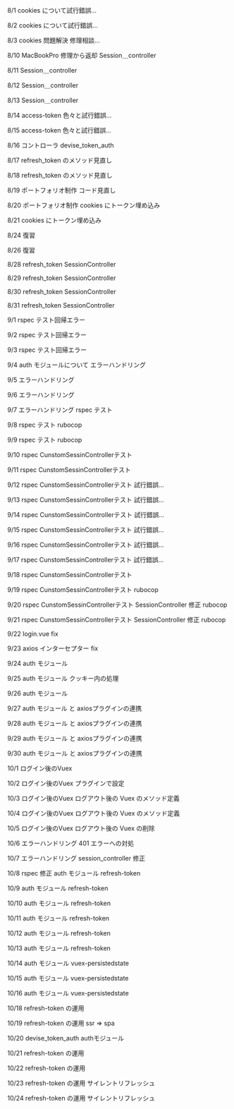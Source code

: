 8/1
cookies について試行錯誤...

8/2
cookies について試行錯誤...

8/3
cookies 問題解決
修理相談...

8/10
MacBookPro 修理から返却
Session＿controller

8/11
Session＿controller

8/12
Session＿controller

8/13
Session＿controller

8/14
access-token
色々と試行錯誤...

8/15
access-token
色々と試行錯誤...

8/16
コントローラ
devise_token_auth

8/17
refresh_token のメソッド見直し

8/18
refresh_token のメソッド見直し

8/19
ポートフォリオ制作
コード見直し

8/20
ポートフォリオ制作
cookies にトークン埋め込み

8/21
cookies にトークン埋め込み

8/24
復習

8/26
復習

8/28
refresh_token
SessionController

8/29
refresh_token
SessionController

8/30
refresh_token
SessionController

8/31
refresh_token
SessionController

9/1
rspec テスト回帰エラー

9/2
rspec テスト回帰エラー

9/3
rspec テスト回帰エラー

9/4
auth モジュールについて
エラーハンドリング

9/5
エラーハンドリング

9/6
エラーハンドリング

9/7
エラーハンドリング
rspec テスト

9/8
rspec テスト
rubocop

9/9
rspec テスト
rubocop

9/10
rspec CunstomSessinControllerテスト


9/11
rspec CunstomSessinControllerテスト

9/12
rspec CunstomSessinControllerテスト
試行錯誤...

9/13
rspec CunstomSessinControllerテスト
試行錯誤...

9/14
rspec CunstomSessinControllerテスト
試行錯誤...

9/15
rspec CunstomSessinControllerテスト
試行錯誤...

9/16
rspec CunstomSessinControllerテスト
試行錯誤...

9/17
rspec CunstomSessinControllerテスト
試行錯誤...

9/18
rspec CunstomSessinControllerテスト

9/19
rspec CunstomSessinControllerテスト
rubocop

9/20
rspec CunstomSessinControllerテスト
SessionController 修正
rubocop

9/21
rspec CunstomSessinControllerテスト
SessionController 修正
rubocop

9/22
login.vue fix

9/23
axios インターセプター fix

9/24
auth モジュール

9/25
auth モジュール
クッキー内の処理

9/26
auth モジュール

9/27
auth モジュール と axiosプラグインの連携

9/28
auth モジュール と axiosプラグインの連携

9/29
auth モジュール と axiosプラグインの連携

9/30
auth モジュール と axiosプラグインの連携

10/1
ログイン後のVuex

10/2
ログイン後のVuex
プラグインで設定

10/3
ログイン後のVuex
ログアウト後の Vuex のメソッド定義

10/4
ログイン後のVuex
ログアウト後の Vuex のメソッド定義

10/5
ログイン後のVuex
ログアウト後の Vuex の削除

10/6
エラーハンドリング
401 エラーへの対処

10/7
エラーハンドリング
session_controller 修正

10/8
rspec 修正
auth モジュール
refresh-token

10/9
auth モジュール
refresh-token

10/10
auth モジュール
refresh-token

10/11
auth モジュール
refresh-token

10/12
auth モジュール
refresh-token

10/13
auth モジュール
refresh-token

10/14
auth モジュール
vuex-persistedstate

10/15
auth モジュール
vuex-persistedstate

10/16
auth モジュール
vuex-persistedstate

10/18
refresh-token の運用

10/19
refresh-token の運用
ssr => spa

10/20
devise_token_auth
authモジュール

10/21
refresh-token の運用

10/22
refresh-token の運用

10/23
refresh-token の運用
サイレントリフレッシュ

10/24
refresh-token の運用
サイレントリフレッシュ
